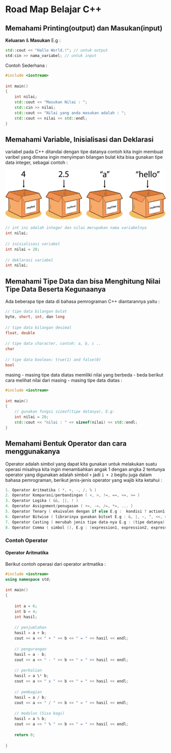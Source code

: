 # Road Map Belajar C++
## Memahami  Printing(output) dan Masukan(input)
**Keluaran** & **Masukan** E.g :
```cpp
std::cout << "Hallo World.!"; // untuk output
std:cin >> nama_variabel; // untuk input
```

Contoh Sederhana :
```cpp
#include <iostream>

int main()
{
	int nilai;
	std::cout << "Masukan Nilai : ";
	std::cin >> nilai;
	std::cout << "Nilai yang anda masukan adalah : ";
	std::cout << nilai << std::endl;
}
```

## Memahami Variable, Inisialisasi dan Deklarasi
variabel pada C++ ditandai dengan tipe datanya contoh kita ingin membuat varibel yang dimana ingin menyimpan bilangan bulat kita bisa gunakan tipe data integer, sebagai contoh : <br>

![|600](./images/variabel.png)<br>

```cpp
// int ini adalah integer dan nilai merupakan nama variabelnya
int nilai;

// inisialisasi variabel
int nilai = 20;

// deklarasi variabel
int nilai;
```

## Memahami Tipe Data dan bisa Menghitung Nilai Tipe Data Beserta Kegunaanya
Ada beberapa tipe data di bahasa pemrograman C++ diantarannya yaitu :

```cpp
// tipe data bilangan bulat
byte, short, int, dan long

// tipe data bilangan desimal
float, double

// tipe data character, contoh: a, b, c ..
char

// tipe data boolean: true(1) and false(0)
bool
```

masing - masing tipe data diatas memiliki nilai yang berbeda - beda berikut cara melihat nilai dari masing - masing tipe data diatas :

```cpp
#include <iostream>

int main()
{
	// gunakan fungsi sizeof(tipe datanya), E.g:
	int nilai = 20;
	std::cout << "nilai : " << sizeof(nilai) << std::endl;
}
```

## Memahami Bentuk Operator dan cara menggunakanya
Operator adalah simbol yang dapat kita gunakan untuk melakukan suatu operasi misalnya kita ingin menambahkan angak 1 dengan angka 2 tentunya operator yang digunakan adalah simbol `+` jadi `1 + 2` begitu juga dalam bahasa pemrograman, berikut jenis-jenis operator yang wajib kita ketahui :

```cpp
1. Operator Aritmatika ( *, +, -, /, % )
2. Operator Komparasi/perbandingan ( <, >, !=, ==, <=, >= )
3. Operator Logika ( &&, ||, ! )
4. Operator Assignment/penugasan ( +=, -=, /=, *=, ... )
5. Operator Tenary ( ekuivalen dengan if else E.g :  kondisi ? action1 : action2)
6. Operator Bitwise ( librarinya gunakan bitset E.g : &, |, ~, ^, <<, >> )
7. Operator Casting ( merubah jenis tipe data-nya E.g : (tipe datanya) variabelnya)
8. Operator Comma ( simbol (), E.g : (expression1, expression2, expression3, ....) )
```

### Contoh Operator
#### Operator Aritmatika

Berikut contoh operasi dari operator aritmatika :

```cpp
#include <iostream>
using namespace std;

int main()
{

	int a = 6;
	int b = 4;
	int hasil;

	// penjumlahan
	hasil = a + b;
	cout << a << " + " << b << " = " << hasil << endl;

	// pengurangan
	hasil = a - b;
	cout << a << " - " << b << " = " << hasil << endl;

	// perkalian
	hasil = a \* b;
	cout << a << " x " << b << " = " << hasil << endl;

	// pembagian
	hasil = a / b;
	cout << a << " / " << b << " = " << hasil << endl;

	// modulus (Sisa bagi)
	hasil = a % b;
	cout << a << " % " << b << " = " << hasil << endl;

	return 0;

}
```